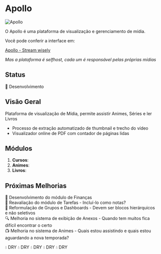 # Apollo

![Apollo](https://apollo.tiote.com.br/assets/images/apolologo.png)

O Apollo é uma plataforma de visualização e gerenciamento de mídia.

Você pode conferir a interface em: 

[Apollo - Stream wisely](https://apollo.com.br)

_Mas a plataforma é selfhost, cada um é responsável pelas próprias mídias_

## Status
🚧 Desenvolvimento

## Visão Geral
Plataforma de visualização de Mídia, permite assistir Animes, Séries e ler Livros

- Processo de extração automatizado de thumbnail e trecho do vídeo 
- Visualizador online de PDF com contador de páginas lidas

## Módulos

1. **Cursos**: 
2. **Animes**: 
3. **Livros**: 

## Próximas Melhorias  
:hammer: Desenvolvimento do módulo de Finanças  
:repeat: Reavaliação do módulo de Tarefas - Incluí-lo como notas?  
:arrows_counterclockwise: Reformulação de Grupos e Dashboards - Devem ser blocos hierárquicos e não seletivos  
:mag: Melhoria no sistema de exibição de Anexos - Quando tem muitos fica difícil encontrar o certo  
:tv: Melhoria no sistema de Animes - Quais estou assistindo e quais estou aguardando a nova temporada?

:droplet: DRY :droplet: DRY :droplet: DRY :droplet: DRY :droplet: DRY
